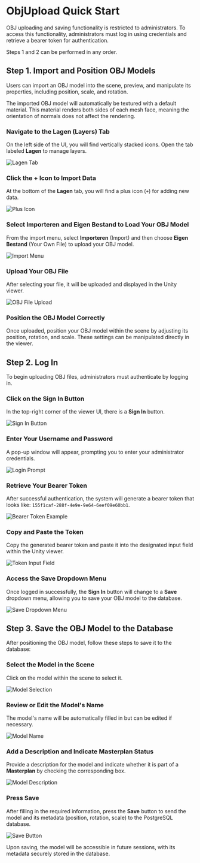 # ObjUpload Quick Start

OBJ uploading and saving functionality is restricted to administrators. To access this functionality, administrators must log in using credentials and retrieve a bearer token for authentication.

Steps 1 and 2 can be performed in any order.

## Step 1. Import and Position OBJ Models

Users can import an OBJ model into the scene, preview, and manipulate its properties, including position, scale, and rotation.

The imported OBJ model will automatically be textured with a default material. This material renders both sides of each mesh face, meaning the orientation of normals does not affect the rendering.

### Navigate to the **Lagen** (Layers) Tab

On the left side of the UI, you will find vertically stacked icons. Open the tab labeled **Lagen** to manage layers.


![Lagen Tab]()

### Click the **+** Icon to Import Data

At the bottom of the **Lagen** tab, you will find a plus icon (`+`) for adding new data.

![Plus Icon]()

### Select **Importeren** and **Eigen Bestand** to Load Your OBJ Model

From the import menu, select **Importeren** (Import) and then choose **Eigen Bestand** (Your Own File) to upload your OBJ model.

![Import Menu]()

### Upload Your OBJ File

After selecting your file, it will be uploaded and displayed in the Unity viewer.

![OBJ File Upload]()

### Position the OBJ Model Correctly

Once uploaded, position your OBJ model within the scene by adjusting its position, rotation, and scale. These settings can be manipulated directly in the viewer.


## Step 2. Log In

To begin uploading OBJ files, administrators must authenticate by logging in.

### Click on the **Sign In** Button

In the top-right corner of the viewer UI, there is a **Sign In** button.

![Sign In Button]()

### Enter Your Username and Password

A pop-up window will appear, prompting you to enter your administrator credentials.

![Login Prompt]()

### Retrieve Your Bearer Token

After successful authentication, the system will generate a bearer token that looks like: `155f1caf-288f-4e9e-9e64-6eef09e60bb1`.

![Bearer Token Example]()

### Copy and Paste the Token

Copy the generated bearer token and paste it into the designated input field within the Unity viewer.

![Token Input Field]()

### Access the **Save** Dropdown Menu

Once logged in successfully, the **Sign In** button will change to a **Save** dropdown menu, allowing you to save your OBJ model to the database.

![Save Dropdown Menu]()



## Step 3. Save the OBJ Model to the Database

After positioning the OBJ model, follow these steps to save it to the database:

### Select the Model in the Scene

Click on the model within the scene to select it.

![Model Selection]()

### Review or Edit the Model's Name

The model's name will be automatically filled in but can be edited if necessary.

![Model Name]()

### Add a Description and Indicate **Masterplan** Status

Provide a description for the model and indicate whether it is part of a **Masterplan** by checking the corresponding box.

![Model Description]()

### Press **Save**

After filling in the required information, press the **Save** button to send the model and its metadata (position, rotation, scale) to the PostgreSQL database.

![Save Button]()

Upon saving, the model will be accessible in future sessions, with its metadata securely stored in the database.
